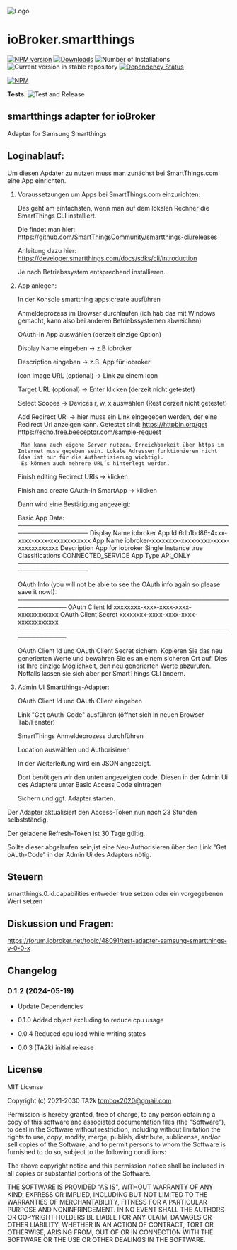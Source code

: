 ![Logo](admin/smartthings.png)

# ioBroker.smartthings

[![NPM version](https://img.shields.io/npm/v/iobroker.smartthings.svg)](https://www.npmjs.com/package/iobroker.smartthings)
[![Downloads](https://img.shields.io/npm/dm/iobroker.smartthings.svg)](https://www.npmjs.com/package/iobroker.smartthings)
![Number of Installations](https://iobroker.live/badges/smartthings-installed.svg)
![Current version in stable repository](https://iobroker.live/badges/smartthings-stable.svg)
[![Dependency Status](https://img.shields.io/david/TA2k/iobroker.smartthings.svg)](https://david-dm.org/TA2k/iobroker.smartthings)

[![NPM](https://nodei.co/npm/iobroker.smartthings.png?downloads=true)](https://nodei.co/npm/iobroker.smartthings/)

**Tests:** ![Test and Release](https://github.com/TA2k/ioBroker.smartthings/workflows/Test%20and%20Release/badge.svg)

## smartthings adapter for ioBroker

Adapter for Samsung Smartthings

## Loginablauf:

Um diesen Apdater zu nutzen muss man zunächst bei SmartThings.com eine App einrichten.

1. Voraussetzungen um Apps bei SmartThings.com einzurichten:

	Das geht am einfachsten, wenn man auf dem lokalen Rechner die SmartThings CLI installiert.
	
	Die findet man hier: https://github.com/SmartThingsCommunity/smartthings-cli/releases
	
	Anleitung dazu hier: https://developer.smartthings.com/docs/sdks/cli/introduction
	
	Je nach Betriebssystem entsprechend installieren.
	
2. App anlegen:
	
	In der Konsole smartthing apps:create ausführen
	
	Anmeldeprozess im Browser durchlaufen (ich hab das mit Windows gemacht, kann also bei anderen Betriebssystemen abweichen)
	
	OAuth-In App auswählen (derzeit einzige Option)
	
	Display Name eingeben -> z.B iobroker
	
	Description eingeben -> z.B. App für iobroker
	
	Icon Image URL (optional) -> Link zu einem Icon
	
	Target URL (optional) -> Enter klicken (derzeit nicht getestet)
	
	Select Scopes -> Devices r, w, x auswählen (Rest derzeit nicht getestet)
	
	Add Redirect URI -> hier muss ein Link eingegeben werden, der eine Redirect Uri anzeigen kann.
		Getestet sind: 	https://httpbin.org/get
						https://echo.free.beeceptor.com/sample-request
						
		Man kann auch eigene Server nutzen. Erreichbarkeit über https im Internet muss gegeben sein. Lokale Adressen funktionieren nicht (das ist nur für die Authentisierung wichtig).
		Es können auch mehrere URL´s hinterlegt werden.
		
	Finish editing Redirect URIs -> klicken
	
	Finish and create OAuth-In SmartApp -> klicken
	
	Dann wird eine Bestätigung angezeigt:
	
	Basic App Data:
	────────────────────────────────────────────────────────────────
	 Display Name     iobroker
	 App Id           6db1bd86-4xxx-xxxx-xxxx-xxxxxxxxxxxx
	 App Name         iobroker-xxxxxxxx-xxxx-xxxx-xxxx-xxxxxxxxxxxx
	 Description      App for iobroker
	 Single Instance  true
	 Classifications  CONNECTED_SERVICE
	 App Type         API_ONLY
	────────────────────────────────────────────────────────────────


	OAuth Info (you will not be able to see the OAuth info again so please save it now!):
	───────────────────────────────────────────────────────────
	 OAuth Client Id      xxxxxxxx-xxxx-xxxx-xxxx-xxxxxxxxxxxx
	 OAuth Client Secret  xxxxxxxx-xxxx-xxxx-xxxx-xxxxxxxxxxxx
	───────────────────────────────────────────────────────────

	OAuth Client Id und OAuth Client Secret sichern. 
	Kopieren Sie das neu generierten Werte und bewahren Sie es an einem sicheren Ort auf. Dies ist Ihre einzige Möglichkeit, den neu generierten Werte abzurufen.
	Notfalls lassen sie sich aber per SmartThings CLI ändern.
	
3. Admin UI Smartthings-Adapter:
	
	OAuth Client Id und OAuth Client eingeben
	
	Link "Get oAuth-Code" ausführen (öffnet sich in neuen Browser Tab/Fenster)
	
	SmartThings Anmeldeprozess durchführen
	
	Location auswählen und Authorisieren
	
	In der Weiterleitung wird ein JSON angezeigt.
	
	Dort benötigen wir den unten angezeigten code. Diesen in der Admin Ui des Adapters unter Basic Access Code eintragen
	
	Sichern und ggf. Adapter starten.
	
	
Der Adapter aktualisiert den Access-Token nun nach 23 Stunden selbstständig.

Der geladene Refresh-Token ist 30 Tage gültig.

Sollte dieser abgelaufen sein,ist eine Neu-Authorisieren über den Link "Get oAuth-Code" in der Admin Ui des Adapters nötig.

## Steuern

smartthings.0.id.capabilities entweder true setzen oder ein vorgegebenen Wert setzen

## Diskussion und Fragen:

https://forum.iobroker.net/topic/48091/test-adapter-samsung-smartthings-v-0-0-x

## Changelog
### 0.1.2 (2024-05-19)

- Update Dependencies

- 0.1.0 Added object excluding to reduce cpu usage

- 0.0.4 Reduced cpu load while writing states

- 0.0.3 (TA2k) initial release

## License

MIT License

Copyright (c) 2021-2030 TA2k <tombox2020@gmail.com>

Permission is hereby granted, free of charge, to any person obtaining a copy
of this software and associated documentation files (the "Software"), to deal
in the Software without restriction, including without limitation the rights
to use, copy, modify, merge, publish, distribute, sublicense, and/or sell
copies of the Software, and to permit persons to whom the Software is
furnished to do so, subject to the following conditions:

The above copyright notice and this permission notice shall be included in all
copies or substantial portions of the Software.

THE SOFTWARE IS PROVIDED "AS IS", WITHOUT WARRANTY OF ANY KIND, EXPRESS OR
IMPLIED, INCLUDING BUT NOT LIMITED TO THE WARRANTIES OF MERCHANTABILITY,
FITNESS FOR A PARTICULAR PURPOSE AND NONINFRINGEMENT. IN NO EVENT SHALL THE
AUTHORS OR COPYRIGHT HOLDERS BE LIABLE FOR ANY CLAIM, DAMAGES OR OTHER
LIABILITY, WHETHER IN AN ACTION OF CONTRACT, TORT OR OTHERWISE, ARISING FROM,
OUT OF OR IN CONNECTION WITH THE SOFTWARE OR THE USE OR OTHER DEALINGS IN THE
SOFTWARE.
